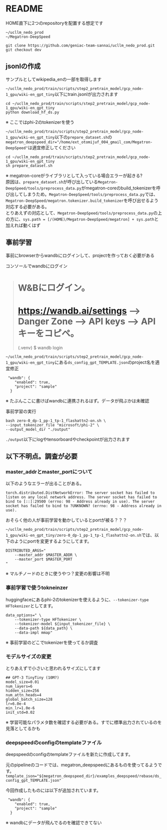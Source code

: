 # README
HOME直下に2つのrepositoryを配置する想定です

```
~/ucllm_nedo_prod
~/Megatron-DeepSpeed
```

```
git clone https://github.com/geniac-team-sannai/ucllm_nedo_prod.git
git checkout dev
```

## jsonlの作成
サンプルとしてwikipedia_enの一部を取得します

`~/ucllm_nedo_prod/train/scripts/step2_pretrain_model/gcp_node-1_gpu/wiki-en_gpt_tiny`以下にtrain.jsonlが出力されます

```
cd ~/ucllm_nedo_prod/train/scripts/step2_pretrain_model/gcp_node-1_gpu/wiki-en_gpt_tiny
python download_hf_ds.py
```

※ ここではphi-2のtokenizerを使う

`~/ucllm_nedo_prod/train/scripts/step2_pretrain_model/gcp_node-1_gpu/wiki-en_gpt_tiny`以下の`prepare_dataset.sh`の
`megatron_deepspeed_dir="/home/ext_otomijuf_004_gmail_com/Megatron-DeepSpeed"`は適宜修正してください

```
cd ~/ucllm_nedo_prod/train/scripts/step2_pretrain_model/gcp_node-1_gpu/wiki-en_gpt_tiny
sh prepare_dataset.sh
```

※ megatron-coreがライブラリとして入っている場合エラーが起きる?  
原因は、`prepare_dataset.sh`が呼び出している`Megatron-DeepSpeed/tools/preprocess_data.py`がmegatron-coreのbuild_tokenizerを呼び出してしまうため。`Megatron-DeepSpeed/tools/preprocess_data.py`では、`Megatron-DeepSpeed/megatron.tokenizer.build_tokenizer`を呼び出せるよう対応する必要がある。  
とりあえずの対応として、`Megatron-DeepSpeed/tools/preprocess_data.py`の上の方に、`sys.path = [/(HOME)/Megatron-DeepSpeed/megatron] + sys.path`と加えれば動くはず  


## 事前学習
事前にbrowserからwandbにログインして、projectを作っておく必要がある

コンソールでwandbにログイン
> # W&Bにログイン。
> # https://wandb.ai/settings --> Danger Zone --> API keys --> APIキーをコピペ。
> (.venv) $ wandb login

`~/ucllm_nedo_prod/train/scripts/step2_pretrain_model/gcp_node-1_gpu/wiki-en_gpt_tiny`にある`ds_config_gpt_TEMPLATE.json`のproject名を適宜修正

```
 "wandb": {
    "enabled": true,
    "project": "sample"
  }
```

※ たぶんここに書けばwandbに連携されるはず。データが飛ぶかは未確認

事前学習の実行

```
bash zero-0_dp-1_pp-1_tp-1_flashattn2-on.sh \
--input_tokenizer_file "microsoft/phi-2" \
--output_model_dir "./output"
```

`./output`以下にlogやtensorboardやcheckpointが出力されます


## 以下不明点。調査が必要
### master_addrとmaster_portについて
以下のようなエラーが出ることがある。
```
torch.distributed.DistNetworkError: The server socket has failed to listen on any local network address. The server socket has failed to bind to [::]:29500 (errno: 98 - Address already in use). The server socket has failed to bind to ?UNKNOWN? (errno: 98 - Address already in use).
```

おそらく他の人が事前学習を動かしているとportが被る？？？

`~/ucllm_nedo_prod/train/scripts/step2_pretrain_model/gcp_node-1_gpu/wiki-en_gpt_tiny/zero-0_dp-1_pp-1_tp-1_flashattn2-on.sh`では、以下のようにportを変更するようにしてます。

```
DISTRIBUTED_ARGS="
    --master_addr $MASTER_ADDR \
    --master_port $MASTER_PORT
"
```

※ マルチノードのときに使うやつ？変更の影響は不明

### 事前学習で使うtokneinzer
huggingfaceにあるphi-2のtokenizerを使えるように、`--tokenizer-type HFTokenizer`としてます。

```
data_options=" \
    --tokenizer-type HFTokenizer \
    --tokenizer-model ${input_tokenizer_file} \
    --data-path ${data_path} \
    --data-impl mmap"
```

※ 事前学習のどこでtokenizerを使ってるか調査


### モデルサイズの変更
とりあえずで小さいと思われるサイズにしてます

```
## GPT-3 TinyTiny (10M?)
model_size=0.01
num_layers=6
hidden_size=256
num_attn_heads=4
global_batch_size=128
lr=6.0e-4
min_lr=1.0e-6
init_std=0.02
```

※ 学習可能なパラメタ数を確認する必要がある。すでに標準出力されているのを見落としてるかも

### deepspeedのconfigのtemplateファイル
deepspeedのconfigのtemplateファイルを新たに作成してます。

元のpipelineのコードでは、megatron_deepspeedにあるものを使ってるようです。
`template_json="${megatron_deepspeed_dir}/examples_deepspeed/rebase/ds_config_gpt_TEMPLATE.json"`


今回作成したものには以下が追加されています。

```
 "wandb": {
    "enabled": true,
    "project": "sample"
  }
```

※ wandbにデータが飛んでるのを確認できてない
